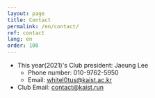 ```yaml
---
layout: page
title: Contact
permalink: /en/contact/
ref: contact
lang: en
order: 100
---
```


- This year(2021)'s Club president: Jaeung Lee
  - Phone number: 010-9762-5950
  - Email: [whitel0tus@kaist.ac.kr](mailto:whitel0tus@kaist.ac.kr)
- Club Email: [contact@kaist.run](mailto:contact@kaist.run)
